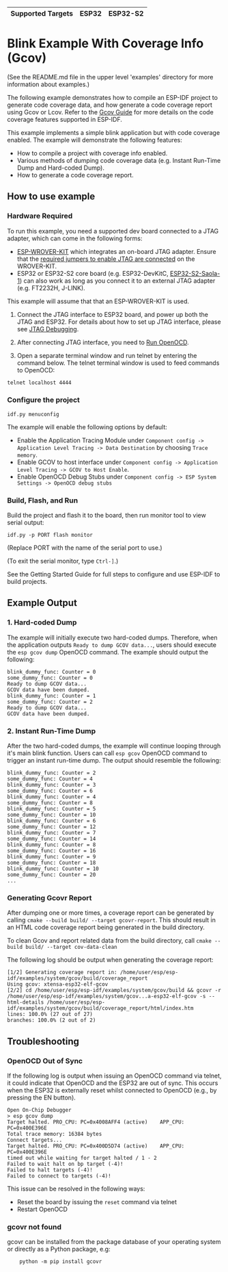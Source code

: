 | Supported Targets | ESP32 | ESP32-S2 |
| ----------------- | ----- | -------- |

# Blink Example With Coverage Info (Gcov)

(See the README.md file in the upper level 'examples' directory for more information about examples.)

The following example demonstrates how to compile an ESP-IDF project to generate code coverage data, and how generate a code coverage report using Gcov or Lcov. Refer to the [Gcov Guide](https://docs.espressif.com/projects/esp-idf/en/latest/api-guides/app_trace.html#gcov-source-code-coverage) for more details on the code coverage features supported in ESP-IDF.

This example implements a simple blink application but with code coverage enabled. The example will demonstrate the following features:
* How to compile a project with coverage info enabled.
* Various methods of dumping code coverage data (e.g. Instant Run-Time Dump and Hard-coded Dump).
* How to generate a code coverage report.

## How to use example

### Hardware Required

To run this example, you need a supported dev board connected to a JTAG adapter, which can come in the following forms:

* [ESP-WROVER-KIT](https://docs.espressif.com/projects/esp-idf/en/latest/hw-reference/modules-and-boards.html#esp-wrover-kit-v4-1) which integrates an on-board JTAG adapter. Ensure that the [required jumpers to enable JTAG are connected](https://docs.espressif.com/projects/esp-idf/en/latest/get-started/get-started-wrover-kit.html#setup-options) on the WROVER-KIT.
* ESP32 or ESP32-S2 core board (e.g. ESP32-DevKitC, [ESP32-S2-Saola-1](https://docs.espressif.com/projects/esp-idf/en/latest/esp32s2/hw-reference/esp32s2/user-guide-saola-1-v1.2.html)) can also work as long as you connect it to an external JTAG adapter (e.g. FT2232H, J-LINK).

This example will assume that that an ESP-WROVER-KIT is used.

1. Connect the JTAG interface to ESP32 board, and power up both the JTAG and ESP32. For details about how to set up JTAG interface, please see [JTAG Debugging](https://docs.espressif.com/projects/esp-idf/en/latest/api-guides/jtag-debugging/index.html).

2. After connecting JTAG interface, you need to [Run OpenOCD](https://docs.espressif.com/projects/esp-idf/en/latest/api-guides/jtag-debugging/index.html#run-openocd).

3. Open a separate terminal window and run telnet by entering the command below. The telnet terminal window is used to feed commands to OpenOCD:

```bash
telnet localhost 4444
```

### Configure the project

```
idf.py menuconfig
```

The example will enable the following options by default:

* Enable the Application Tracing Module under `Component config -> Application Level Tracing -> Data Destination` by choosing `Trace memory`.
* Enable GCOV to host interface under `Component config -> Application Level Tracing -> GCOV to Host Enable`.
* Enable OpenOCD Debug Stubs under `Component config -> ESP System Settings -> OpenOCD debug stubs`

### Build, Flash, and Run

Build the project and flash it to the board, then run monitor tool to view serial output:

```
idf.py -p PORT flash monitor
```

(Replace PORT with the name of the serial port to use.)

(To exit the serial monitor, type ``Ctrl-]``.)

See the Getting Started Guide for full steps to configure and use ESP-IDF to build projects.

## Example Output

### 1. Hard-coded Dump

The example will initially execute two hard-coded dumps. Therefore, when the application outputs `Ready to dump GCOV data...`, users should execute the `esp gcov dump` OpenOCD command. The example should output the following:

```
blink_dummy_func: Counter = 0
some_dummy_func: Counter = 0
Ready to dump GCOV data...
GCOV data have been dumped.
blink_dummy_func: Counter = 1
some_dummy_func: Counter = 2
Ready to dump GCOV data...
GCOV data have been dumped.
```

### 2. Instant Run-Time Dump

After the two hard-coded dumps, the example will continue looping through it's main blink function. Users can call `esp gcov` OpenOCD command to trigger an instant run-time dump. The output should resemble the following:

```
blink_dummy_func: Counter = 2
some_dummy_func: Counter = 4
blink_dummy_func: Counter = 3
some_dummy_func: Counter = 6
blink_dummy_func: Counter = 4
some_dummy_func: Counter = 8
blink_dummy_func: Counter = 5
some_dummy_func: Counter = 10
blink_dummy_func: Counter = 6
some_dummy_func: Counter = 12
blink_dummy_func: Counter = 7
some_dummy_func: Counter = 14
blink_dummy_func: Counter = 8
some_dummy_func: Counter = 16
blink_dummy_func: Counter = 9
some_dummy_func: Counter = 18
blink_dummy_func: Counter = 10
some_dummy_func: Counter = 20
...
```

### Generating Gcovr Report

After dumping one or more times, a coverage report can be generated by calling `cmake --build build/ --target gcovr-report`. This should result in an HTML code coverage report being generated in the build directory.

To clean Gcov and report related data from the build directory, call `cmake --build build/ --target cov-data-clean`

The following log should be output when generating the coverage report:

```
[1/2] Generating coverage report in: /home/user/esp/esp-idf/examples/system/gcov/build/coverage_report
Using gcov: xtensa-esp32-elf-gcov
[2/2] cd /home/user/esp/esp-idf/examples/system/gcov/build && gcovr -r /home/user/esp/esp-idf/examples/system/gcov...a-esp32-elf-gcov -s --html-details /home/user/esp/esp-idf/examples/system/gcov/build/coverage_report/html/index.htm
lines: 100.0% (27 out of 27)
branches: 100.0% (2 out of 2)
```

## Troubleshooting

### OpenOCD Out of Sync

If the following log is output when issuing an OpenOCD command via telnet, it could indicate that OpenOCD and the ESP32 are out of sync. This occurs when the ESP32 is externally reset whilst connected to OpenOCD (e.g., by pressing the EN button).

```
Open On-Chip Debugger
> esp gcov dump
Target halted. PRO_CPU: PC=0x4008AFF4 (active)    APP_CPU: PC=0x400E396E
Total trace memory: 16384 bytes
Connect targets...
Target halted. PRO_CPU: PC=0x400D5D74 (active)    APP_CPU: PC=0x400E396E
timed out while waiting for target halted / 1 - 2
Failed to wait halt on bp target (-4)!
Failed to halt targets (-4)!
Failed to connect to targets (-4)!
```

This issue can be resolved in the following ways:
* Reset the board by issuing the `reset` command via telnet
* Restart OpenOCD

### gcovr not found

gcovr can be installed from the package database of your operating system or directly as a Python package, e.g:

```
    python -m pip install gcovr
```

